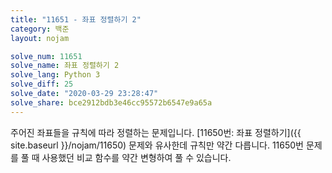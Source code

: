 ```yaml
---
title: "11651 - 좌표 정렬하기 2"
category: 백준
layout: nojam

solve_num: 11651
solve_name: 좌표 정렬하기 2
solve_lang: Python 3
solve_diff: 25
solve_date: "2020-03-29 23:28:47"
solve_share: bce2912bdb3e46cc95572b6547e9a65a
---
```


주어진 좌표들을 규칙에 따라 정렬하는 문제입니다. [11650번: 좌표 정렬하기]({{ site.baseurl }}/nojam/11650) 문제와 유사한데 규칙만 약간 다릅니다. 11650번 문제를 풀 때 사용했던 비교 함수를 약간 변형하여 풀 수 있습니다.
